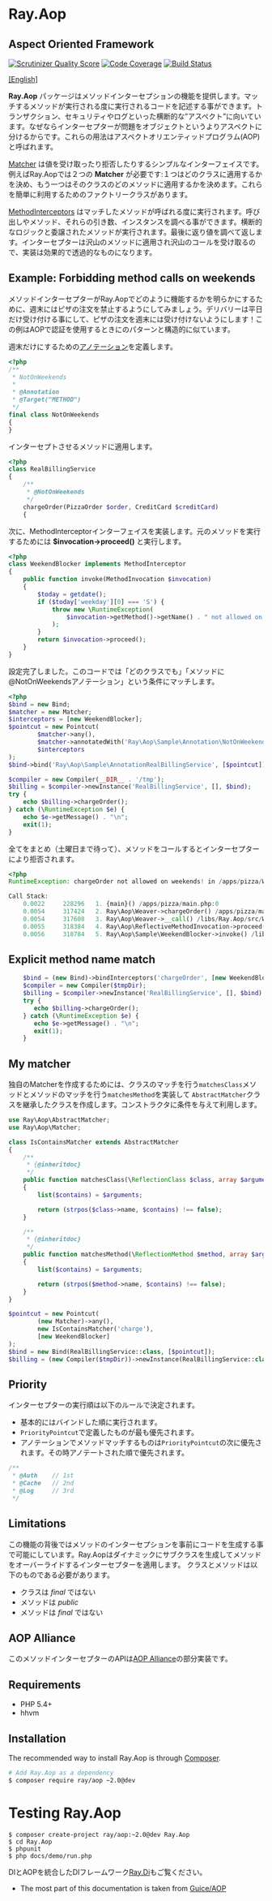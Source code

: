 # Ray.Aop

## Aspect Oriented Framework

[![Scrutinizer Quality Score](https://scrutinizer-ci.com/g/koriym/Ray.Aop/badges/quality-score.png?develop-2)](https://scrutinizer-ci.com/g/koriym/Ray.Aop/)
[![Code Coverage](https://scrutinizer-ci.com/g/Ray-Di/Ray.Aop/badges/coverage.png?b=develop-2)](https://scrutinizer-ci.com/g/Ray-Di/Ray.Aop/?branch=develop-2)
[![Build Status](https://travis-ci.org/ray-di/Ray.Aop.svg?branch=develop-2)](https://travis-ci.org/ray-di/Ray.Aop)

[[English]](https://github.com/koriym/Ray.Aop/blob/develop/README.md)

**Ray.Aop** パッケージはメソッドインターセプションの機能を提供します。マッチするメソッドが実行される度に実行されるコードを記述する事ができます。トランザクション、セキュリティやログといった横断的な”アスペクト”に向いています。なぜならインターセプターが問題をオブジェクトというよりアスペクトに分けるからです。これらの用法はアスペクトオリエンティッドプログラム(AOP)と呼ばれます。

[Matcher](http://bearsunday.github.io/builds/Ray.Aop/api/class-Ray.Aop.Matchable.html) は値を受け取ったり拒否したりするシンプルなインターフェイスです。例えばRay.Aopでは２つの **Matcher** が必要です:１つはどのクラスに適用するかを決め、もう一つはそのクラスのどのメソッドに適用するかを決めます。これらを簡単に利用するためのファクトリークラスがあります。

[MethodInterceptors](http://bearsunday.github.io/builds/Ray.Aop/api/class-Ray.Aop.MethodInterceptor.html) はマッチしたメソッドが呼ばれる度に実行されます。呼び出しやメソッド、それらの引き数、インスタンスを調べる事ができます。横断的なロジックと委譲されたメソッドが実行されます。最後に返り値を調べて返します。インターセプターは沢山のメソッドに適用され沢山のコールを受け取るので、実装は効果的で透過的なものになります。


Example: Forbidding method calls on weekends
--------------------------------------------

メソッドインターセプターがRay.Aopでどのように機能するかを明らかにするために、週末にはピザの注文を禁止するようにしてみましょう。デリバリーは平日だけ受け付ける事にして、ピザの注文を週末には受け付けないようにします！この例はAOPで認証を使用するときにのパターンと構造的に似ています。

週末だけにするための[アノテーション](http://docs.doctrine-project.org/projects/doctrine-common/en/latest/reference/annotations.html)を定義します。

```php
<?php
/**
 * NotOnWeekends
 *
 * @Annotation
 * @Target("METHOD")
 */
final class NotOnWeekends
{
}
```

インターセプトさせるメソッドに適用します。

```php
<?php
class RealBillingService
{
    /**
     * @NotOnWeekends
     */
    chargeOrder(PizzaOrder $order, CreditCard $creditCard)
    {
```

次に、MethodInterceptorインターフェイスを実装します。元のメソッドを実行するためには **$invocation->proceed()** と実行します。

```php
<?php
class WeekendBlocker implements MethodInterceptor
{
    public function invoke(MethodInvocation $invocation)
    {
        $today = getdate();
        if ($today['weekday'][0] === 'S') {
            throw new \RuntimeException(
          		$invocation->getMethod()->getName() . " not allowed on weekends!"
            );
        }
        return $invocation->proceed();
    }
}
```

設定完了しました。このコードでは「どのクラスでも」「メソッドに@NotOnWeekendsアノテーション」という条件にマッチします。

```php
<?php
$bind = new Bind;
$matcher = new Matcher;
$interceptors = [new WeekendBlocker];
$pointcut = new Pointcut(
		$matcher->any(),
		$matcher->annotatedWith('Ray\Aop\Sample\Annotation\NotOnWeekends'),
		$interceptors
);
$bind->bind('Ray\Aop\Sample\AnnotationRealBillingService', [$pointcut]);

$compiler = new Compiler(__DIR__ . '/tmp');
$billing = $compiler->newInstance('RealBillingService', [], $bind);
try {
    echo $billing->chargeOrder();
} catch (\RuntimeException $e) {
    echo $e->getMessage() . "\n";
    exit(1);
}
```

全てをまとめ（土曜日まで待って）、メソッドをコールするとインターセプターにより拒否されます。

```php
<?php
RuntimeException: chargeOrder not allowed on weekends! in /apps/pizza/WeekendBlocker.php on line 14

Call Stack:
    0.0022     228296   1. {main}() /apps/pizza/main.php:0
    0.0054     317424   2. Ray\Aop\Weaver->chargeOrder() /apps/pizza/main.php:14
    0.0054     317608   3. Ray\Aop\Weaver->__call() /libs/Ray.Aop/src/Weaver.php:14
    0.0055     318384   4. Ray\Aop\ReflectiveMethodInvocation->proceed() /libs/Ray.Aop/src/Weaver.php:68
    0.0056     318784   5. Ray\Aop\Sample\WeekendBlocker->invoke() /libs/Ray.Aop/src/ReflectiveMethodInvocation.php:65
```

Explicit method name match
---------------------------

```php
	$bind = (new Bind)->bindInterceptors('chargeOrder', [new WeekendBlocker]);
    $compiler = new Compiler($tmpDir);
	$billing = $compiler->newInstance('RealBillingService', [], $bind);
	try {
	   echo $billing->chargeOrder();
	} catch (\RuntimeException $e) {
	   echo $e->getMessage() . "\n";
	   exit(1);
	}
```

My matcher
----------
独自のMatcherを作成するためには、クラスのマッチを行う`matchesClass`メソッドとメソッドのマッチを行う`matchesMethod`を実装して
`AbstractMatcher`クラスを継承したクラスを作成します。コンストラクタに条件を与えて利用します。


```php
use Ray\Aop\AbstractMatcher;
use Ray\Aop\Matcher;

class IsContainsMatcher extends AbstractMatcher
{
    /**
     * {@inheritdoc}
     */
    public function matchesClass(\ReflectionClass $class, array $arguments)
    {
        list($contains) = $arguments;

        return (strpos($class->name, $contains) !== false);
    }

    /**
     * {@inheritdoc}
     */
    public function matchesMethod(\ReflectionMethod $method, array $arguments)
    {
        list($contains) = $arguments;

        return (strpos($method->name, $contains) !== false);
    }
}
```

```php
$pointcut = new Pointcut(
		(new Matcher)->any(),
		new IsContainsMatcher('charge'),
		[new WeekendBlocker]
);
$bind = new Bind(RealBillingService::class, [$pointcut]);
$billing = (new Compiler($tmpDir))->newInstance(RealBillingService::class, [], $bind);
```

Priority
--------
インターセプターの実行順は以下のルールで決定されます。

 * 基本的にはバインドした順に実行されます。
 * `PriorityPointcut`で定義したものが最も優先されます。
 * アノテーションでメソッドマッチするものは`PriorityPointcut`の次に優先されます。その時アノテートされた順で優先されます。

```php
/**
 * @Auth    // 1st
 * @Cache   // 2nd
 * @Log     // 3rd
 */
```


Limitations
-----------

この機能の背後ではメソッドのインターセプションを事前にコードを生成する事で可能にしています。Ray.Aopはダイナミックにサブクラスを生成してメソッドをオーバーライドするインターセプターを適用します。
クラスとメソッドは以下のものである必要があります。

 * クラスは *final* ではない
 * メソッドは *public*
 * メソッドは *final* ではない

AOP Alliance
------------
このメソッドインターセプターのAPIは[AOP Alliance](http://aopalliance.sourceforge.net/doc/org/aopalliance/intercept/MethodInterceptor.html)の部分実装です。

Requirements
------------

* PHP 5.4+
* hhvm

Installation
------------

The recommended way to install Ray.Aop is through [Composer](https://github.com/composer/composer).

```bash
# Add Ray.Aop as a dependency
$ composer require ray/aop ~2.0@dev
```

Testing Ray.Aop
===============

```
$ composer create-project ray/aop:~2.0@dev Ray.Aop
$ cd Ray.Aop
$ phpunit
$ php docs/demo/run.php
```

DIとAOPを統合したDIフレームワーク[Ray.Di](https://github.com/koriym/Ray.Di)もご覧ください。

* The most part of this documentation is taken from [Guice/AOP](https://github.com/google/guice/wiki/AOP)
